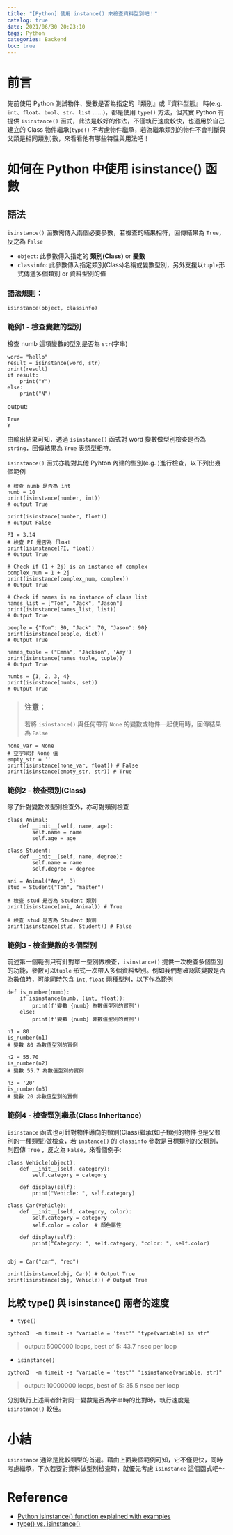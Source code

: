 ```yaml
---
title: "[Python] 使用 instance() 來檢查資料型別吧！"
catalog: true
date: 2021/06/30 20:23:10
tags: Python
categories: Backend
toc: true
---
```


# 前言
先前使用 Python 測試物件、變數是否為指定的『類別』或『資料型態』 時(e.g. `int`、`float`、`bool`、`str`、`list` ......)，都是使用 `type()` 方法，但其實 Python 有提供 `isinstance()` 函式，此法是較好的作法，不僅執行速度較快，也適用於自己建立的 Class 物件繼承(`type()` 不考慮物件繼承，若為繼承類別的物件不會判斷與父類是相同類別)數，來看看他有哪些特性與用法吧！
<!--more-->

# 如何在 Python 中使用 isinstance() 函數
## 語法
`isinstance()` 函數需傳入兩個必要參數，若檢查的結果相符，回傳結果為 `True`，反之為 `False`
- `object`: 此參數傳入指定的 **類別(Class)** or **變數**
- `classinfo`: 此參數傳入指定類別(Class)名稱或變數型別，另外支援以`tuple`形式傳遞多個類別 or 資料型別的值

### 語法規則：
```
isinstance(object, classinfo)
```
### 範例1 - 檢查變數的型別
檢查 numb 這項變數的型別是否為 `str`(字串)
```python=
word= "hello"
result = isinstance(word, str)
print(result)
if result:
    print("Y")
else:
    print("N")
```
output:
```
True
Y
```
由輸出結果可知，透過 `isinstance()` 函式對  word 變數做型別檢查是否為 `string`，回傳結果為 `True` 表類型相符。

`isinstance()` 函式亦能對其他 Pyhton 內建的型別(e.g. )進行檢查，以下列出幾個範例
```python=
# 檢查 numb 是否為 int
numb = 10
print(isinstance(number, int))
# output True

print(isinstance(number, float)) 
# output False

PI = 3.14
# 檢查 PI 是否為 float
print(isinstance(PI, float))
# Output True

# Check if (1 + 2j) is an instance of complex
complex_num = 1 + 2j
print(isinstance(complex_num, complex))
# Output True

# Check if names is an instance of class list
names_list = ["Tom", "Jack", "Jason"]
print(isinstance(names_list, list))
# Output True

people = {"Tom": 80, "Jack": 70, "Jason": 90}
print(isinstance(people, dict))
# Output True

names_tuple = ("Emma", "Jackson", 'Amy')
print(isinstance(names_tuple, tuple))
# Output True

numbs = {1, 2, 3, 4}
print(isinstance(numbs, set))
# Output True
```

> ### 注意：
> 若將 `isinstance()` 與任何帶有 `None` 的變數或物件一起使用時，回傳結果為 `False`

```python=
none_var = None
# 空字串非 None 值
empty_str = ''
print(isinstance(none_var, float)) # False
print(isinstance(empty_str, str)) # True
```

### 範例2 - 檢查類別(Class)
除了針對變數做型別檢查外，亦可對類別檢查
```python=
class Animal:
    def __init__(self, name, age):
        self.name = name
        self.age = age

class Student:
    def __init__(self, name, degree):
        self.name = name
        self.degree = degree

ani = Animal("Amy", 3)
stud = Student("Tom", "master")

# 檢查 stud 是否為 Student 類別
print(isinstance(ani, Animal)) # True

# 檢查 stud 是否為 Student 類別
print(isinstance(stud, Student)) # False
```
### 範例3 - 檢查變數的多個型別
前述第一個範例只有針對單一型別做檢查，`isinstance()` 提供一次檢查多個型別的功能，參數可以`tuple` 形式一次帶入多個資料型別。例如我們想確認該變數是否為數值時，可能同時包含 `int`, `float` 兩種型別，以下作為範例
```python=
def is_number(numb):
    if isinstance(numb, (int, float)):
        print(f'變數 {numb} 為數值型別的實例')
    else:
        print(f'變數 {numb} 非數值型別的實例')

n1 = 80
is_number(n1)
# 變數 80 為數值型別的實例

n2 = 55.70
is_number(n2)
# 變數 55.7 為數值型別的實例

n3 = '20'
is_number(n3)
# 變數 20 非數值型別的實例
```

### 範例4 - 檢查類別繼承(Class Inheritance)
`isinstance` 函式也可針對物件導向的類別(Class)繼承(如子類別的物件也是父類別的一種類型)做檢查，若 `instance()` 的 `classinfo` 參數是目標類別的父類別，則回傳 `True` ，反之為 `False`，來看個例子:
```python=
class Vehicle(object):
    def __init__(self, category):
        self.category = category

    def display(self):
        print("Vehicle: ", self.category)

class Car(Vehicle):
    def __init__(self, category, color):
        self.category = category
        self.color = color  # 顏色屬性

    def display(self):
        print("Category: ", self.category, "color: ", self.color)


obj = Car("car", "red")

print(isinstance(obj, Car)) # Output True
print(isinstance(obj, Vehicle)) # Output True
```

## 比較 type() 與 isinstance() 兩者的速度
- `type()`
```python=
python3  -m timeit -s "variable = 'test'" "type(variable) is str"
```
> output: 5000000 loops, best of 5: 43.7 nsec per loop

- `isinstance()`
```python=
python3  -m timeit -s "variable = 'test'" "isinstance(variable, str)"
```
> output: 10000000 loops, best of 5: 35.5 nsec per loop

分別執行上述兩者針對同一變數是否為字串時的比對時，執行速度是 `isinstance()` 較佳。

# 小結
`isinstance` 通常是比較類型的首選。藉由上面幾個範例可知，它不僅更快，同時考慮繼承，下次若要對資料做型別檢查時，就優先考慮 `isinstance` 這個函式吧～

# Reference
- [Python isinstance() function explained with examples](https://pynative.com/python-isinstance-explained-with-examples/#h-how-to-use-isinstance-function-in-python)
- [type() vs. isinstance()](https://switowski.com/blog/type-vs-isinstance)